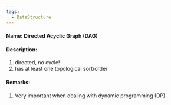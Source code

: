 ```yaml
---
tags:
  - DataStructure
---
```

#### Name: Directed Acyclic Graph (DAG)

#### Description: 
1. directed, no cycle!
2. has at least one topological sort/order
#### Remarks:
1. Very important when dealing with dynamic programming (DP)